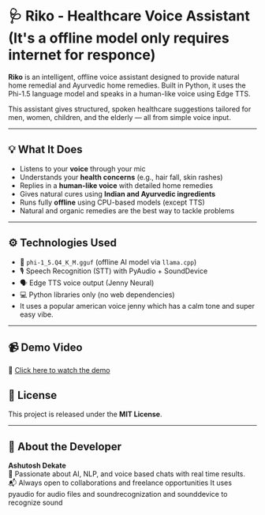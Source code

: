
# 🩺 Riko - Healthcare Voice Assistant (It's a offline model only requires internet for responce)

**Riko** is an intelligent, offline voice assistant designed to provide natural home remedial and Ayurvedic home remedies. Built in Python, it uses the Phi-1.5 language model and speaks in a human-like voice using Edge TTS.

This assistant gives structured, spoken healthcare suggestions tailored for men, women, children, and the elderly — all from simple voice input.

---

## 💡 What It Does

- Listens to your **voice** through your mic
- Understands your **health concerns** (e.g., hair fall, skin rashes)
- Replies in a **human-like voice** with detailed home remedies
- Gives natural cures using **Indian and Ayurvedic ingredients**
- Runs fully **offline** using CPU-based models (except TTS)
- Natural and organic remedies are the best way to tackle problems
---

## ⚙️ Technologies Used

- 🧠 `phi-1_5.Q4_K_M.gguf` (offline AI model via `llama.cpp`)
- 🎙️ Speech Recognition (STT) with PyAudio + SoundDevice
- 🗣️ Edge TTS voice output (Jenny Neural)
- 💻 Python libraries only (no web dependencies)
- It uses a popular american voice jenny which has a calm tone and super easy vibe.
---

## 📹 Demo Video

🎥 [Click here to watch the demo](https://drive.google.com/your-demo-link-here)


## 📄 License

This project is released under the **MIT License**.

---

## 🙋 About the Developer

**Ashutosh Dekate**  
📌 Passionate about AI, NLP, and voice based chats with real time results.  
📬 Always open to collaborations and freelance opportunities
It uses pyaudio for audio files and soundrecognization and sounddevice to recognize sound
